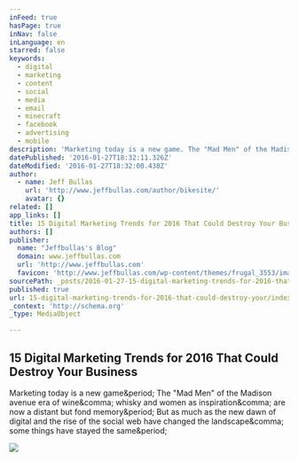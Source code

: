 ```yaml
---
inFeed: true
hasPage: true
inNav: false
inLanguage: en
starred: false
keywords:
  - digital
  - marketing
  - content
  - social
  - media
  - email
  - minecraft
  - facebook
  - advertising
  - mobile
description: 'Marketing today is a new game. The "Mad Men" of the Madison avenue era of wine, whisky and women as inspiration, are now a distant but fond memory. But as much as the new dawn of digital and the rise of the social web have changed the landscape, some things have stayed the same.'
datePublished: '2016-01-27T18:32:11.326Z'
dateModified: '2016-01-27T18:32:00.438Z'
author:
  - name: Jeff Bullas
    url: 'http://www.jeffbullas.com/author/bikesite/'
    avatar: {}
related: []
app_links: []
title: 15 Digital Marketing Trends for 2016 That Could Destroy Your Business
authors: []
publisher:
  name: "Jeffbullas's Blog"
  domain: www.jeffbullas.com
  url: 'http://www.jeffbullas.com'
  favicon: 'http://www.jeffbullas.com/wp-content/themes/frugal_3553/images/favicon.ico'
sourcePath: _posts/2016-01-27-15-digital-marketing-trends-for-2016-that-could-destroy-your.md
published: true
url: 15-digital-marketing-trends-for-2016-that-could-destroy-your/index.html
_context: 'http://schema.org'
_type: MediaObject

---
```

<article style=""><h1>15 Digital Marketing Trends for 2016 That Could Destroy Your Business</h1><p>Marketing today is a new game&amp;period; The "Mad Men" of the Madison avenue era of wine&amp;comma; whisky and women as inspiration&amp;comma; are now a distant but fond memory&amp;period; But as much as the new dawn of digital and the rise of the social web have changed the landscape&amp;comma; some things have stayed the same&amp;period;</p><img src="http://www.jeffbullas.com/wp-content/uploads/2015/11/Twitter-jeff-bullas.jpg" /></article>